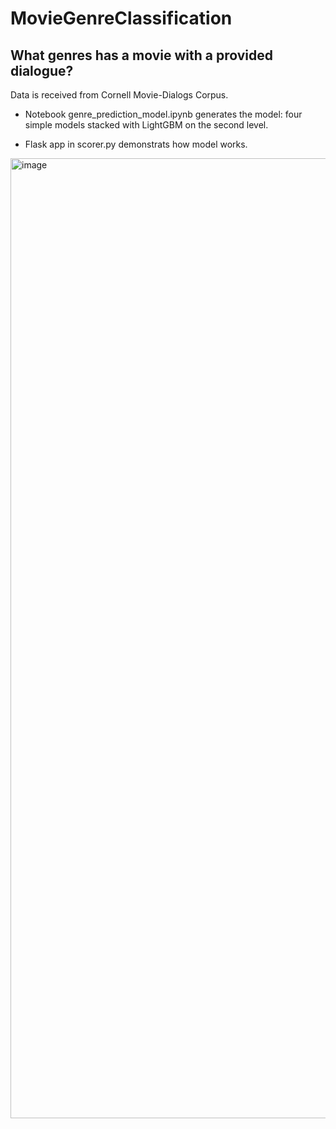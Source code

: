 # MovieGenreClassification

## What genres has a movie with a provided dialogue?  

Data is received from Cornell Movie-Dialogs Corpus.

- Notebook genre_prediction_model.ipynb generates the model: four simple models stacked with LightGBM on the second level.

- Flask app in scorer.py demonstrats how model works.


<img width="1024" height="1536" alt="image" src="https://github.com/user-attachments/assets/69b7264f-64eb-43ed-bed3-441e00926e51" />
